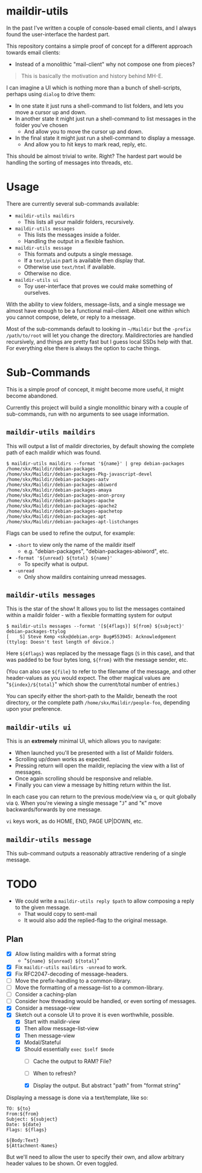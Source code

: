 # maildir-utils

In the past I've written a couple of console-based email clients, and I always found the user-interface the hardest part.

This repository contains a simple proof of concept for a different approach towards email clients:

* Instead of a monolithic "mail-client" why not compose one from pieces?

> This is basically the motivation and history behind MH-E.

I can imagine a UI which is nothing more than a bunch of shell-scripts, perhaps using `dialog` to drive them:

* In one state it just runs a shell-command to list folders, and lets you move a cursor up and down.
* In another state it might just run a shell-command to list messages in the folder you've chosen
  * And allow you to move the cursor up and down.
* In the final state it might just run a shell-command to display a message.
  * And allow you to hit keys to mark read, reply, etc.

This should be almost trivial to write.  Right?  The hardest part would be handling the sorting of messages into threads, etc.



# Usage

There are currently several sub-commands available:

* `maildir-utils maildirs`
  * This lists all your maildir folders, recursively.
* `maildir-utils messages`
  * This lists the messages inside a folder.
  * Handling the output in a flexible fashion.
* `maildir-utils message`
  * This formats and outputs a single message.
  * If a `text/plain` part is available then display that.
  * Otherwise use `text/html` if available.
  * Otherwise no dice.
* `maildir-utils ui`
  * Toy user-interface that proves we could make something of ourselves.

With the ability to view folders, message-lists, and a single message we almost have enough to be a functional mail-client.  Albeit one within which you cannot compose, delete, or reply to a message.

Most of the sub-commands default to looking in `~/Maildir` but the `-prefix /path/to/root` will let you change the directory.  Maildirectories are handled recursively, and things are pretty fast but I guess local SSDs help with that.  For everything else there is always the option to cache things.


# Sub-Commands

This is a simple proof of concept, it might become more useful, it might become abandoned.

Currently this project will build a single monolithic binary with a couple of sub-commands, run with no arguments to see usage information.


## `maildir-utils maildirs`

This will output a list of maildir directories, by default showing the complete path of each maildir which was found.

```
$ maildir-utils maildirs --format '${name}' | grep debian-packages
/home/skx/Maildir/debian-packages
/home/skx/Maildir/debian-packages-Pkg-javascript-devel
/home/skx/Maildir/debian-packages-aatv
/home/skx/Maildir/debian-packages-abiword
/home/skx/Maildir/debian-packages-amaya
/home/skx/Maildir/debian-packages-anon-proxy
/home/skx/Maildir/debian-packages-apache
/home/skx/Maildir/debian-packages-apache2
/home/skx/Maildir/debian-packages-apachetop
/home/skx/Maildir/debian-packages-apt
/home/skx/Maildir/debian-packages-apt-listchanges
```

Flags can be used to refine the output, for example:

* `-short` to view only the name of the maildir itself
  * e.g. "debian-packages", "debian-packages-abiword", etc.
* `-format '${unread} ${total} ${name}'`
  * To specify what is output.
* `-unread`
  * Only show maildirs containing unread messages.


## `maildir-utils messages`

This is the star of the show!  It allows you to list the messages contained
within a maildir folder - with a flexible formatting system for output

```
$ maildir-utils messages --format '[${4flags}] ${from} ${subject}' debian-packages-ttylog
[    S] Steve Kemp <skx@debian.org> Bug#553945: Acknowledgement (ttylog: Doesn't test length of device.)

```

Here `${4flags}` was replaced by the message flags (`S` in this case), and that was padded to be four bytes long, `${from}` with the message sender, etc.

(You can also use `${file}` to refer to the filename of the message, and other header-values as you would expect.  The other magical values are "`${index}/${total}`" which show the current/total number of entries.)

You can specify either the short-path to the Maildir, beneath the root directory, or the complete path `/home/skx/Maildir/people-foo`, depending upon your preference.


## `maildir-utils ui`

This is an __extremely__ minimal UI, which allows you to navigate:

* When launched you'll be presented with a list of Maildir folders.
* Scrolling up/down works as expected.
* Pressing return will open the maildir, replacing the view with a list of messages.
* Once again scrolling should be responsive and reliable.
* Finally you can view a message by hitting return within the list.

In each case you can return to the previous mode/view via `q`, or quit globally via `Q`.  When you're viewing a single message "`J`" and "`K`" move backwards/forwards by one message.

`vi` keys work, as do HOME, END, PAGE UP|DOWN, etc.


## `maildir-utils message`

This sub-command outputs a reasonably attractive rendering of a single message.




# TODO

* We could write a `maildir-utils reply $path` to allow composing a reply to the given message.
  * That would copy to sent-mail
  * It would also add the replied-flag to the original message.


## Plan

* [x] Allow listing maildirs with a format string
  * "`${name} ${unread} ${total}`"
* [x] Fix `maildir-utils maildirs -unread` to work.
* [x] Fix RFC2047-decoding of message-headers.
* [ ] Move the prefix-handling to a common-library.
* [ ] Move the formatting of a message-list to a common-library.
* [ ] Consider a caching-plan
* [ ] Consider how threading would be handled, or even sorting of messages.
* [x] Consider a message-view
* [x] Sketch out a console UI to prove it is even worthwhile, possible.
  * [x] Start with maildir-view
  * [x] Then allow message-list-view
  * [x] Then message-view
  * [x] Modal/Stateful
  * [x] Should essentially `exec $self $mode`
    * [ ] Cache the output to RAM?  File?
    * [ ] When to refresh?
    * [x] Display the output.  But abstract "path" from "format string"


Displaying a message is done via a text/template, like so:

```
TO: ${to}
From:${from}
Subject: ${subject}
Date: ${date}
Flags: ${flags}

${Body:Text}
${Attachment-Names}
```

But we'll need to allow the user to specify their own, and allow arbitrary
header values to be shown.  Or even toggled.
